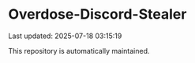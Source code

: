 # Overdose-Discord-Stealer

Last updated: 2025-07-18 03:15:19

This repository is automatically maintained.
